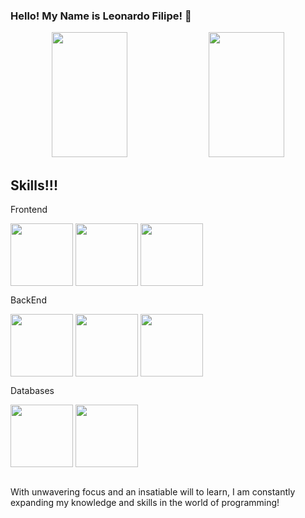 ### Hello! My Name is Leonardo Filipe! 👋


<div align="center">
  <img width="49%" height="200px" src="https://github-readme-stats.vercel.app/api?username=leonardofilipe-dev&show_icons=true&count_private=true&hide_border=true&title_color=00bfbf&icon_color=00bfbf&text_color=00bfbf&bg_color=0d1117" /> 
  <img width="49%" height="200px" src="https://github-readme-stats.vercel.app/api/top-langs/?username=leonardofilipe-dev&layout=compact&langs_count=6&hide_border=true&title_color=00bfbf&text_color=00bfbf&bg_color=0d1117" />
</div>



## Skills!!!

<div>
  <p>Frontend</p>
  
<img align="center" width="100px" src="https://cdn.jsdelivr.net/gh/devicons/devicon/icons/html5/html5-original.svg" />

<img align="center" width="100px" src="https://cdn.jsdelivr.net/gh/devicons/devicon/icons/css3/css3-original.svg" />

<img align="center" width="100px" src="https://cdn.jsdelivr.net/gh/devicons/devicon/icons/javascript/javascript-original.svg" />


  
  <p>BackEnd</p>

  <img align="center" width="100px" src="https://cdn.jsdelivr.net/gh/devicons/devicon/icons/php/php-original.svg" />

  <img  align="center" width="100px" src="https://cdn.jsdelivr.net/gh/devicons/devicon/icons/nodejs/nodejs-original.svg" />

  <img align="center" width="100px" src="https://cdn.jsdelivr.net/gh/devicons/devicon/icons/typescript/typescript-original.svg" />





  
  <p>Databases</p>

<img align="center" width="100px" src="https://cdn.jsdelivr.net/gh/devicons/devicon/icons/mysql/mysql-original-wordmark.svg" />

<img align="center" width="100px" src="https://cdn.jsdelivr.net/gh/devicons/devicon/icons/mongodb/mongodb-original-wordmark.svg" />

  
  <br>
 
  </div>
<br>

<p>With unwavering focus and an insatiable will to learn, I am constantly expanding my knowledge and skills in the world of programming!</p>




